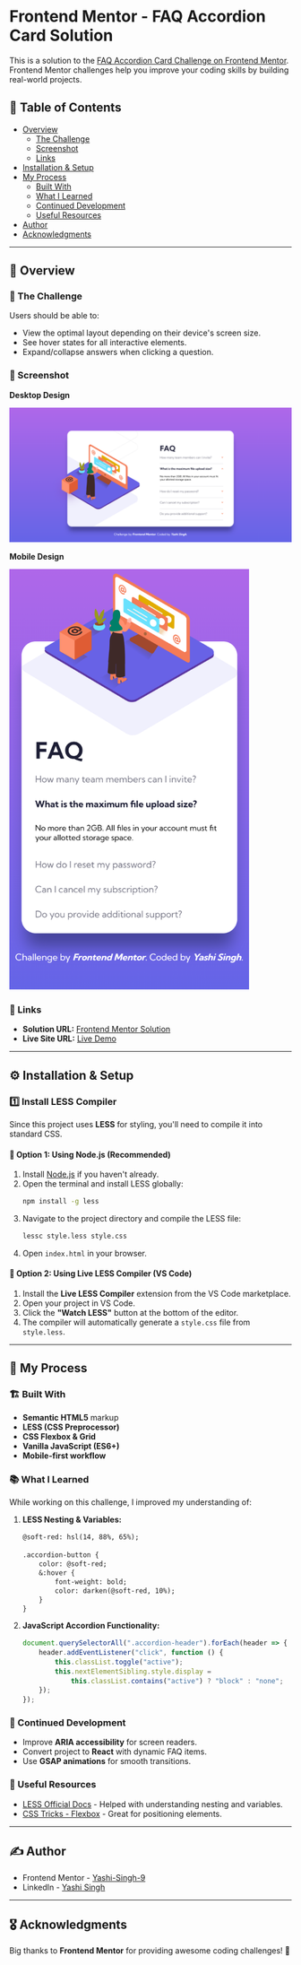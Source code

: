 # Frontend Mentor - FAQ Accordion Card Solution

This is a solution to the [FAQ Accordion Card Challenge on Frontend Mentor](https://www.frontendmentor.io/challenges/faq-accordion-card-XlyjD0Oam). Frontend Mentor challenges help you improve your coding skills by building real-world projects.  

## 📑 Table of Contents

- [Overview](#overview)
  - [The Challenge](#the-challenge)
  - [Screenshot](#screenshot)
  - [Links](#links)
- [Installation & Setup](#installation--setup)
- [My Process](#my-process)
  - [Built With](#built-with)
  - [What I Learned](#what-i-learned)
  - [Continued Development](#continued-development)
  - [Useful Resources](#useful-resources)
- [Author](#author)
- [Acknowledgments](#acknowledgments)

---

## 📝 Overview

### 🎯 The Challenge

Users should be able to:

- View the optimal layout depending on their device's screen size.
- See hover states for all interactive elements.
- Expand/collapse answers when clicking a question.

### 📸 Screenshot

**Desktop Design**

![FAQ Accordion Screenshot](design/desktop-design.png)

**Mobile Design**

<img src="design/mobile-design.png" height="750">

### 🔗 Links

- **Solution URL:** [Frontend Mentor Solution](https://www.frontendmentor.io/solutions/faq-accordion-card-JD4h7AbJ1B)
- **Live Site URL:** [Live Demo](https://yashi-singh-9.github.io/FAQ-Accordion-Card/)

---

## ⚙️ Installation & Setup

### **1️⃣ Install LESS Compiler**
Since this project uses **LESS** for styling, you'll need to compile it into standard CSS.

#### **🔹 Option 1: Using Node.js (Recommended)**
1. Install [Node.js](https://nodejs.org/) if you haven't already.
2. Open the terminal and install LESS globally:
   ```sh
   npm install -g less
   ```
3. Navigate to the project directory and compile the LESS file:
   ```sh
   lessc style.less style.css
   ```
4. Open `index.html` in your browser.

#### **🔹 Option 2: Using Live LESS Compiler (VS Code)**
1. Install the **Live LESS Compiler** extension from the VS Code marketplace.
2. Open your project in VS Code.
3. Click the **"Watch LESS"** button at the bottom of the editor.
4. The compiler will automatically generate a `style.css` file from `style.less`.

---

## 🚀 My Process

### 🏗️ Built With

- **Semantic HTML5** markup  
- **LESS (CSS Preprocessor)**  
- **CSS Flexbox & Grid**  
- **Vanilla JavaScript (ES6+)**  
- **Mobile-first workflow**  

### 📚 What I Learned

While working on this challenge, I improved my understanding of:

1. **LESS Nesting & Variables:**
   ```less
   @soft-red: hsl(14, 88%, 65%);
   
   .accordion-button {
       color: @soft-red;
       &:hover {
           font-weight: bold;
           color: darken(@soft-red, 10%);
       }
   }
   ```

2. **JavaScript Accordion Functionality:**
   ```js
   document.querySelectorAll(".accordion-header").forEach(header => {
       header.addEventListener("click", function () {
           this.classList.toggle("active");
           this.nextElementSibling.style.display = 
               this.classList.contains("active") ? "block" : "none";
       });
   });
   ```

### 🔮 Continued Development

- Improve **ARIA accessibility** for screen readers.
- Convert project to **React** with dynamic FAQ items.
- Use **GSAP animations** for smooth transitions.

### 🔗 Useful Resources

- [LESS Official Docs](https://lesscss.org/) - Helped with understanding nesting and variables.
- [CSS Tricks - Flexbox](https://css-tricks.com/snippets/css/a-guide-to-flexbox/) - Great for positioning elements.

---

## ✍️ Author

- Frontend Mentor - [Yashi-Singh-9](https://www.frontendmentor.io/profile/Yashi-Singh-9)  
- LinkedIn - [Yashi Singh](https://www.linkedin.com/in/yashi-singh-b4143a246) 
---

## 🎖️ Acknowledgments

Big thanks to **Frontend Mentor** for providing awesome coding challenges! 💙  
